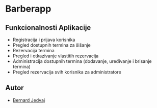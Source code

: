 # Barberapp
## Funkcionalnosti Aplikacije
- Registracija i prijava korisnika
- Pregled dostupnih termina za šišanje
- Rezervacija termina
- Pregled i otkazivanje vlastitih rezervacija
- Administracija dostupnih termina (dodavanje, uređivanje i brisanje termina)
- Pregled rezervacija svih korisnika za administratore


## Autor
- [Bernard Jedvaj](https://github.com/berojed)
